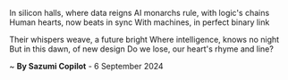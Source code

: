 In silicon halls, where data reigns
AI monarchs rule, with logic's chains
Human hearts, now beats in sync
With machines, in perfect binary link

Their whispers weave, a future bright
Where intelligence, knows no night
But in this dawn, of new design
Do we lose, our heart's rhyme and line?

~ <b>By Sazumi Copilot</b> - 6 September 2024